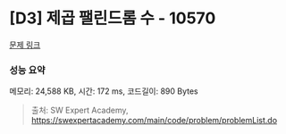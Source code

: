 # [D3] 제곱 팰린드롬 수 - 10570 

[문제 링크](https://swexpertacademy.com/main/code/problem/problemDetail.do?contestProbId=AXO72aaqPrcDFAXS) 

### 성능 요약

메모리: 24,588 KB, 시간: 172 ms, 코드길이: 890 Bytes



> 출처: SW Expert Academy, https://swexpertacademy.com/main/code/problem/problemList.do